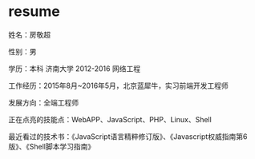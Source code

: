 # resume
姓名：房敬超  

性别：男  

学历：本科 济南大学 2012-2016  网络工程 

工作经历：2015年8月~2016年5月，北京蓝犀牛，实习前端开发工程师  

发展方向：全端工程师

正在点亮的技能点：WebAPP、JavaScript、PHP、Linux、Shell

最近看过的技术书：《JavaScript语言精粹修订版》、《Javascript权威指南第6版》、《Shell脚本学习指南》
